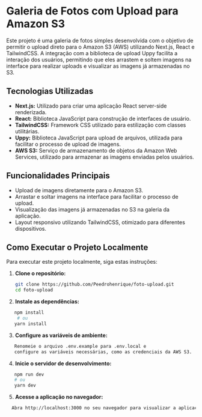 # Galeria de Fotos com Upload para Amazon S3

Este projeto é uma galeria de fotos simples desenvolvida com o objetivo de permitir o upload direto para o Amazon S3 (AWS) utilizando Next.js, React e TailwindCSS. A integração com a biblioteca de upload Uppy facilita a interação dos usuários, permitindo que eles arrastem e soltem imagens na interface para realizar uploads e visualizar as imagens já armazenadas no S3.

## Tecnologias Utilizadas

- **Next.js:** Utilizado para criar uma aplicação React server-side renderizada.
- **React:** Biblioteca JavaScript para construção de interfaces de usuário.
- **TailwindCSS:** Framework CSS utilizado para estilização com classes utilitárias.
- **Uppy:** Biblioteca JavaScript para upload de arquivos, utilizada para facilitar o processo de upload de imagens.
- **AWS S3:** Serviço de armazenamento de objetos da Amazon Web Services, utilizado para armazenar as imagens enviadas pelos usuários.

## Funcionalidades Principais

- Upload de imagens diretamente para o Amazon S3.
- Arrastar e soltar imagens na interface para facilitar o processo de upload.
- Visualização das imagens já armazenadas no S3 na galeria da aplicação.
- Layout responsivo utilizando TailwindCSS, otimizado para diferentes dispositivos.

## Como Executar o Projeto Localmente

Para executar este projeto localmente, siga estas instruções:

1. **Clone o repositório:**

   ```bash
   git clone https://github.com/Peedrohenrique/foto-upload.git
   cd foto-upload

2. **Instale as dependências:**

```bash
   npm install
    # ou
   yarn install
```

3. **Configure as variáveis de ambiente:**

```bash
   Renomeie o arquivo .env.example para .env.local e 
   configure as variáveis necessárias, como as credenciais da AWS S3.
```
4. **Inicie o servidor de desenvolvimento:**

```bash
   npm run dev
   # ou
   yarn dev
```

5. **Acesse a aplicação no navegador:**

```bash
  Abra http://localhost:3000 no seu navegador para visualizar a aplicação.
```